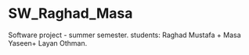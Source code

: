 # SW_Raghad_Masa
Software project - summer semester. students: Raghad Mustafa + Masa Yaseen+ Layan Othman.
